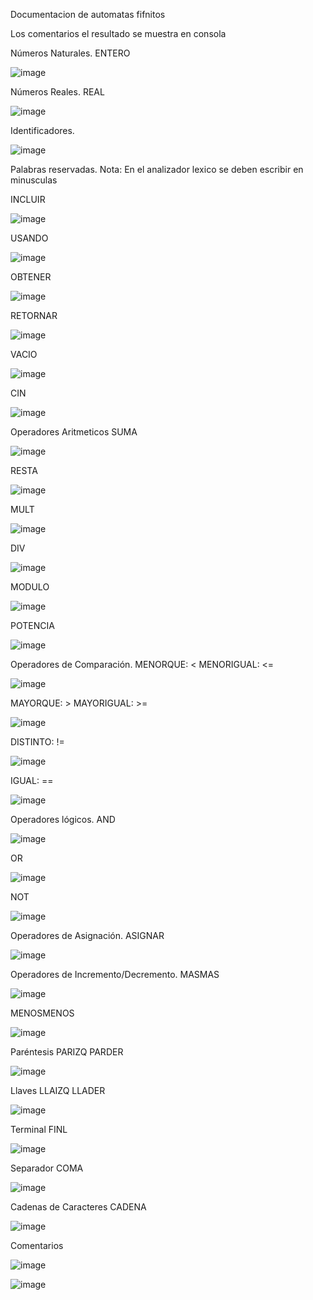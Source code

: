 Documentacion de automatas fifnitos

Los comentarios el resultado se muestra en consola

Números Naturales.
ENTERO

![image](https://github.com/CSBMStyles/Analizador-Lexico/assets/114110116/94c2df88-664e-42f0-bce7-58eeb80d6f0c)

Números Reales.
REAL

![image](https://github.com/CSBMStyles/Analizador-Lexico/assets/114110116/c032713a-ea38-47f7-bba0-95d970a5b4c2)


Identificadores.

![image](https://github.com/CSBMStyles/Analizador-Lexico/assets/114110116/b8de8d86-7872-4a7f-b8be-d240c80ba33f)

Palabras reservadas.
Nota: En el analizador lexico se deben escribir en minusculas

INCLUIR

![image](https://github.com/CSBMStyles/Analizador-Lexico/assets/114110116/25bb61dd-7eff-463f-bd10-bd2a38405b79)

USANDO

![image](https://github.com/CSBMStyles/Analizador-Lexico/assets/114110116/dbd128ba-373e-4ccc-b9a1-3f8f5ee28396)

OBTENER

![image](https://github.com/CSBMStyles/Analizador-Lexico/assets/114110116/03ade588-edf0-4631-96ab-642daccd6922)

RETORNAR

![image](https://github.com/CSBMStyles/Analizador-Lexico/assets/114110116/ceac4e1d-0628-43a1-a456-14c63458e667)

VACIO

![image](https://github.com/CSBMStyles/Analizador-Lexico/assets/114110116/c67001e7-0e4b-49ee-919c-a7cee68cc314)

CIN

![image](https://github.com/CSBMStyles/Analizador-Lexico/assets/114110116/4244c9cb-78e8-4dbd-8671-d17b6fd4e8f0)

Operadores Aritmeticos
SUMA

![image](https://github.com/CSBMStyles/Analizador-Lexico/assets/114110116/1a1535d3-95b5-4d70-9e40-315a1d700f29)

RESTA

![image](https://github.com/CSBMStyles/Analizador-Lexico/assets/114110116/f028151b-00ea-46da-91c8-f66251267a0e)

MULT

![image](https://github.com/CSBMStyles/Analizador-Lexico/assets/114110116/bcd986c7-510b-4c8c-8eda-7e427667c1aa)

DIV

![image](https://github.com/CSBMStyles/Analizador-Lexico/assets/114110116/6185f245-72f3-48d6-9233-dd9bcd0e7074)

MODULO

![image](https://github.com/CSBMStyles/Analizador-Lexico/assets/114110116/169f2cc8-db4b-40fb-a810-f71b090a930d)

POTENCIA

![image](https://github.com/CSBMStyles/Analizador-Lexico/assets/114110116/bd3dad49-eb1d-4ef6-bf07-fc2fa7d235dd)

Operadores de Comparación.
MENORQUE: <
MENORIGUAL: <=

![image](https://github.com/CSBMStyles/Analizador-Lexico/assets/114110116/5cdeb0a1-4f8b-48c8-b9c0-e93683b9a4c9)

MAYORQUE: >
MAYORIGUAL: >=

![image](https://github.com/CSBMStyles/Analizador-Lexico/assets/114110116/097080a7-f0af-4f3b-ad75-fdf75f4badba)

DISTINTO: !=

![image](https://github.com/CSBMStyles/Analizador-Lexico/assets/114110116/8c39057e-bff4-4acd-b3d7-a4706ff6786a)

IGUAL: ==

![image](https://github.com/CSBMStyles/Analizador-Lexico/assets/114110116/d5986ed5-7b7c-4a70-b7aa-213439bf9b77)

Operadores lógicos.
AND

![image](https://github.com/CSBMStyles/Analizador-Lexico/assets/114110116/286de971-299d-4f48-9d6d-df9637900278)

OR

![image](https://github.com/CSBMStyles/Analizador-Lexico/assets/114110116/e6077d00-fa66-4062-86a0-502eb2d433e2)

NOT

![image](https://github.com/CSBMStyles/Analizador-Lexico/assets/114110116/1d680a6c-aa15-4dec-9c33-5419f2a23ca5)

Operadores de Asignación.
ASIGNAR

![image](https://github.com/CSBMStyles/Analizador-Lexico/assets/114110116/e5a4c62b-01c4-4469-81b9-050d2c439eb2)

Operadores de Incremento/Decremento.
MASMAS

![image](https://github.com/CSBMStyles/Analizador-Lexico/assets/114110116/36538666-656d-4a9f-b298-20fcc2aefc6a)

MENOSMENOS

![image](https://github.com/CSBMStyles/Analizador-Lexico/assets/114110116/c386bb41-967c-4a7f-9c03-a9fdfc43b72b)

Paréntesis
PARIZQ
PARDER

![image](https://github.com/CSBMStyles/Analizador-Lexico/assets/114110116/deba7344-b6b3-4015-ab46-84e205ff31d3)

Llaves
LLAIZQ
LLADER

![image](https://github.com/CSBMStyles/Analizador-Lexico/assets/114110116/5646234b-97ac-4409-bc6f-fa94d7183acf)

Terminal
FINL

![image](https://github.com/CSBMStyles/Analizador-Lexico/assets/114110116/967e7612-fee8-4875-9771-12343d6fd168)

Separador
COMA

![image](https://github.com/CSBMStyles/Analizador-Lexico/assets/114110116/68dae1a1-7756-41c1-b02f-93710bdc1c96)

Cadenas de Caracteres
CADENA

![image](https://github.com/CSBMStyles/Analizador-Lexico/assets/114110116/c8cabfda-6829-4482-a83d-644e802c461c)

Comentarios

![image](https://github.com/CSBMStyles/Analizador-Lexico/assets/114110116/52ef3b94-ec6f-4346-9da3-5afa9a47c3db)

![image](https://github.com/CSBMStyles/Analizador-Lexico/assets/114110116/cec5c3f4-d512-4146-a84c-6da6917db658)
